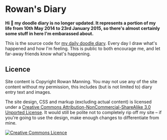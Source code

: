 
Rowan's Diary
=============

**Hi :wave: my doodle diary is no longer updated. It represents a portion of my life from 10th May 2014 to 23rd January 2015, so there's almost certainly some stuff in here I'm embarassed about.**

This is the source code for [my daily doodle diary][site]. Every day I draw what's happened and how I'm feeling. This is public to both encourage me, and let far-away friends know what's happening.


Licence
-------

Site content is Copyright Rowan Manning. You may not use any of the site content without my permission, this includes (but is not limited to) diary entry text and images.

The site design, CSS and markup (excluding actual content) is licensed under a [Creative Commons Attribution-NonCommercial-ShareAlike 3.0 Unported License][cc-by-nc-sa]. It would still be polite not to completely rip off my site – if you're going to use the design, make enough changes to differentiate from mine.

[![Creative Commons Licence][cc-img]][cc-by-nc-sa]



[cc-by-nc-sa]: http://creativecommons.org/licenses/by-nc-sa/3.0/deed.en_GB
[cc-img]: http://i.creativecommons.org/l/by-nc-sa/3.0/88x31.png
[site]: http://diary.rowanmanning.com/

